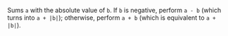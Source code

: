 Sums `a` with the absolute value of `b`. If `b` is negative, perform `a - b` (which turns into `a + |b|`); otherwise, perform `a + b` (which is equivalent to `a + |b|`).
